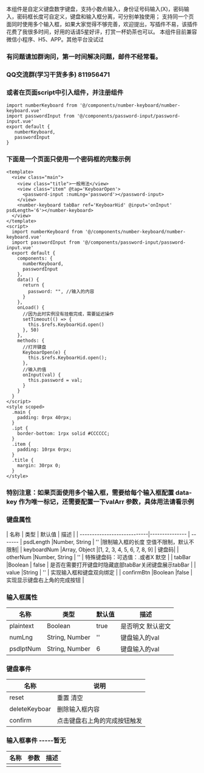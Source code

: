 本组件是自定义键盘数字键盘，支持小数点输入，身份证号码输入(X)，密码输入，密码框长度可自定义，键盘和输入框分离，可分别单独使用；
支持同一个页面同时使用多个输入框，如果大家觉得不够完善，欢迎提出，写插件不易，该插件花费了我很多时间，好用的话请5星好评，打赏一杯奶茶也可以。
本组件目前兼容微信小程序、H5、APP。其他平台没试过

### 有问题请加群询问，第一时间解决问题，邮件不经常看。
### QQ交流群(学习干货多多) 811956471

### 或者在页面script中引入组件，并注册组件
```
import numberKeyboard from '@/components/number-keyboard/number-keyboard.vue'
import passwordInput from '@/components/password-input/password-input.vue'
export default {
   numberKeyboard,
   passwordInput
}
```

### 下面是一个页面只使用一个密码框的完整示例
```
<template>
  <view class="main">
    <view class="title">一般用法</view>
    <view class="item" @tap='KeyboarOpen'>
      <password-input :numLng='password'></password-input>
    </view>
    <number-keyboard tabBar ref='KeyboarHid' @input='onInput' psdLength='6'></number-keyboard>
  </view>
</template>
<script>
  import numberKeyboard from '@/components/number-keyboard/number-keyboard.vue'
  import passwordInput from '@/components/password-input/password-input.vue'
  export default {
    components: {
      numberKeyboard,
      passwordInput
    },
    data() {
      return {
        password: "", //输入的内容
      }
    },
    onLoad() {
      //因为此时实例没有挂载完成，需要延迟操作
      setTimeout(() => {
        this.$refs.KeyboarHid.open()
      }, 50)
    },
    methods: {
      //打开键盘
      KeyboarOpen(e) {
        this.$refs.KeyboarHid.open();
      },
      //输入的值
      onInput(val) {
        this.password = val;
      }
    }
  }
</script>
<style scoped>
  .main {
    padding: 0rpx 40rpx;
  }
  .ipt {
    border-bottom: 1rpx solid #CCCCCC;
  }
  .item {
    padding: 10rpx 0rpx;
  }
  .title {
    margin: 30rpx 0;
  }
</style>
```
### 特别注意：如果页面使用多个输入框，需要给每个输入框配置 data-key  作为唯一标记，还需要配置一下valArr 参数，具体用法请看示例


### 键盘属性
| 名称                         | 类型           | 默认值                        | 描述                                               |
| ----------------------------|--------------- | -------
| psdLength                   |Number, String  | ''                            |限制输入框的长度 空值不限制，默认不限制|
| keyboardNum                 |Array, Object   |[1, 2, 3, 4, 5, 6, 7, 8, 9]    | 键盘码|
| otherNum                    |Number, String  | ''                            | 特殊键盘码：可选值：.或者X  默空 |
| tabBar                      |Boolean         | false                         | 是否在需要打开键盘时隐藏底部tabBar关闭键盘展示tabBar |
| value                       |String          | ''                            | 实现输入框和键盘双向绑定 |
| confirmBtn                  |Boolean         |false                          | 实现显示键盘右上角的完成按钮 |

### 输入框属性
| 名称                        | 类型             | 默认值          | 描述                                               |
| ----------------------------|---------------  | -------------   | ---------------------------------------------------|
| plaintext                   | Boolean         | true            | 是否明文 默认密文|
| numLng                      | String, Number  | ''              |键盘输入的val               |
| psdIptNum                   | String, Number  | 6               |键盘输入的val               |


### 键盘事件
| 名称             | 说明            
| ----------------|------------------
| reset           | 重置 清空
| deleteKeyboar   | 删除输入框内容
| confirm         | 点击键盘右上角的完成按钮触发


### 输入框事件 -----暂无
| 名称             | 参数              | 描述                      |
| -----------------|------------------ | --------------------------|
|                  |                   |                           |
